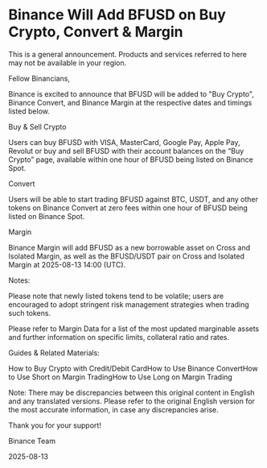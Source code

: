 # Binance Will Add BFUSD on Buy Crypto, Convert & Margin

This is a general announcement. Products and services referred to here may not be available in your region. 

Fellow Binancians,

Binance is excited to announce that BFUSD will be added to "Buy Crypto", Binance Convert, and Binance Margin at the respective dates and timings listed below.

Buy & Sell Crypto

Users can buy BFUSD with VISA, MasterCard, Google Pay, Apple Pay, Revolut or buy and sell BFUSD with their account balances on the “Buy Crypto” page, available within one hour of BFUSD being listed on Binance Spot. 

Convert

Users will be able to start trading BFUSD against BTC, USDT, and any other tokens on Binance Convert at zero fees within one hour of BFUSD being listed on Binance Spot. 

Margin

Binance Margin will add BFUSD as a new borrowable asset on Cross and Isolated Margin, as well as the BFUSD/USDT pair on Cross and Isolated Margin at 2025-08-13 14:00 (UTC).

Notes: 

Please note that newly listed tokens tend to be volatile; users are encouraged to adopt stringent risk management strategies when trading such tokens.

Please refer to Margin Data for a list of the most updated marginable assets and further information on specific limits, collateral ratio and rates.

Guides & Related Materials:

How to Buy Crypto with Credit/Debit CardHow to Use Binance ConvertHow to Use Short on Margin TradingHow to Use Long on Margin Trading

Note: There may be discrepancies between this original content in English and any translated versions. Please refer to the original English version for the most accurate information, in case any discrepancies arise.

Thank you for your support!

Binance Team

2025-08-13